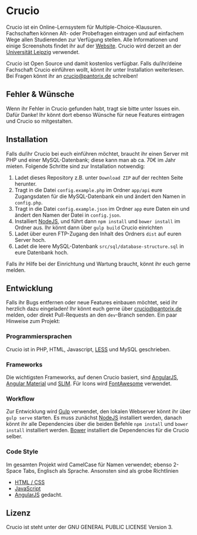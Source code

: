 # Crucio

Crucio ist ein Online-Lernsystem für Multiple-Choice-Klausuren. Fachschaften können Alt- oder Probefragen eintragen und auf einfachem Wege allen Studierenden zur Verfügung stellen. Alle Informationen und einige Screenshots findet ihr auf der [Website](http://crucioproject.github.io). Crucio wird derzeit an der [Universität Leipzig](http://www.crucio-leipzig.de) verwendet.

Crucio ist Open Source und damit kostenlos verfügbar. Falls du/ihr/deine Fachschaft Crucio einführen wollt, könnt ihr unter Installation weiterlesen. Bei Fragen könnt ihr an crucio@pantorix.de schreiben!


## Fehler & Wünsche
Wenn ihr Fehler in Crucio gefunden habt, tragt sie bitte unter Issues ein. Dafür Danke! Ihr könnt dort ebenso Wünsche für neue Features eintragen und Crucio so mitgestalten.


## Installation
Falls du/ihr Crucio bei euch einführen möchtet, braucht ihr einen Server mit PHP und einer MySQL-Datenbank; diese kann man ab ca. 70€ im Jahr mieten. Folgende Schritte sind zur Installation notwendig:

1. Ladet dieses Repository z.B. unter `Download ZIP` auf der rechten Seite herunter.
2. Tragt in die Datei `config.example.php` im Ordner `app/api` eure Zugangsdaten für die MySQL-Datenbank ein und ändert den Namen in `config.php`.
3. Tragt in die Datei `config.example.json` im Ordner `app` eure Daten ein und ändert den Namen der Datei in `config.json`.
4. Installiert [NodeJS](https://nodejs.org), und führt dann `npm install` und `bower install` im Ordner aus. Ihr könnt dann über `gulp build` Crucio einrichten
5. Ladet über euren FTP-Zugang den Inhalt des Ordners `dist` auf euren Server hoch.
6. Ladet die leere MySQL-Datenbank `src/sql/database-structure.sql` in eure Datenbank hoch. 
 
Falls ihr Hilfe bei der Einrichtung und Wartung braucht, könnt ihr euch gerne melden.


## Entwicklung
Falls ihr Bugs entfernen oder neue Features einbauen möchtet, seid ihr herzlich dazu eingeladen! Ihr könnt euch gerne über crucio@pantorix.de melden, oder direkt Pull-Requests an den `dev`-Branch senden. Ein paar Hinweise zum Projekt:


### Programmiersprachen
Crucio ist in PHP, HTML, Javascript, [LESS](http://lesscss.org) und MySQL geschrieben.

### Frameworks
Die wichtigsten Frameworks, auf denen Crucio basiert, sind [AngularJS](https://angularjs.org), [Angular Material](http://material.angularjs.org) und [SLIM](http://www.slimframework.com). Für Icons wird [FontAwesome](http://fontawesome.io) verwendet.

### Workflow
Zur Entwicklung wird [Gulp](http://gulpjs.com) verwendet, den lokalen Webserver könnt ihr über `gulp serve` starten. Es muss zunächst [NodeJS](https://nodejs.org) installiert werden, danach könnt ihr alle Dependencies über die beiden Befehle `npm install` und `bower install` installiert werden. [Bower](http://bower.io) installiert die Dependencies für die Crucio selber.


### Code Style

Im gesamten Projekt wird CamelCase für Namen verwendet; ebenso 2-Space Tabs, Englisch als Sprache. Ansonsten sind als grobe Richtlinien
- [HTML / CSS](http://mdo.github.io/code-guide/#html-attribute-order)
- [JavaScript](http://google-styleguide.googlecode.com/svn/trunk/javascriptguide.xml)
- [AngularJS](https://github.com/mgechev/angularjs-style-guide/blob/master/README-de-de.md)
gedacht.


## Lizenz
Crucio ist steht unter der GNU GENERAL PUBLIC LICENSE Version 3.